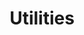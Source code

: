 ---
layout: services
title: Utilities
description:
order: 2
gallery:
  - image_path: /images/projects/project-1/image-1.jpg
  - image_path: /images/projects/project-1/image-2.jpg
  - image_path: /images/projects/project-1/image-3.jpg
---